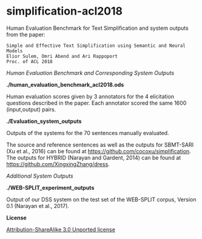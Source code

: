 # simplification-acl2018
Human Evaluation Benchmark for Text Simplification and system outputs from the paper:

    Simple and Effective Text Simplification using Semantic and Neural Models
    Elior Sulem, Omri Abend and Ari Rappoport
    Proc. of ACL 2018

*Human Evaluation Benchmark and Corresponding System Outputs*

**./human_evaluation_benchmark_acl2018.ods**

Human evaluation scores given by 3 annotators for the 4 elicitation questions described in the paper.
Each annotator scored the same 1600 (input,output) pairs.

**./Evaluation_system_outputs**

Outputs of the systems for the 70 sentences manually evaluated.

The source and reference sentences as well as the outputs for SBMT-SARI (Xu et al., 2016) can be found at
https://github.com/cocoxu/simplification.
The outputs for HYBRID (Narayan and Gardent, 2014) can be found at https://github.com/XingxingZhang/dress.

*Additional System Outputs*

**./WEB-SPLIT_experiment_outputs**

Output of our DSS system on the test set of the WEB-SPLIT corpus, Version 0.1 (Narayan et al., 2017).

**License**

[Attribution-ShareAlike 3.0 Unported license](https://creativecommons.org/licenses/by-sa/3.0/)
